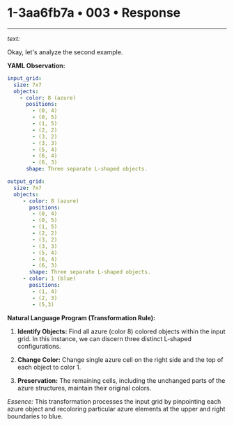 # 1-3aa6fb7a • 003 • Response

---

*text:*

Okay, let's analyze the second example.

**YAML Observation:**

```yaml
input_grid:
  size: 7x7
  objects:
    - color: 8 (azure)
      positions:
        - (0, 4)
        - (0, 5)
        - (1, 5)
        - (2, 2)
        - (3, 2)
        - (3, 3)
        - (5, 4)
        - (6, 4)
        - (6, 3)
      shape: Three separate L-shaped objects.

output_grid:
  size: 7x7
  objects:
     - color: 8 (azure)
       positions:
        - (0, 4)
        - (0, 5)
        - (1, 5)
        - (2, 2)
        - (3, 2)
        - (3, 3)
        - (5, 4)
        - (6, 4)
        - (6, 3)
       shape: Three separate L-shaped objects.
     - color: 1 (blue)
       positions:
        - (1, 4)
        - (2, 3)
        - (5,3)
```

**Natural Language Program (Transformation Rule):**

1.  **Identify Objects:** Find all azure (color 8) colored objects within the input grid. In this instance, we can discern three distinct L-shaped configurations.

2. **Change Color:** Change single azure cell on the right side and the top of each object to color 1.

3.  **Preservation:** The remaining cells, including the unchanged parts of the azure structures, maintain their original colors.

*Essence:* This transformation processes the input grid by pinpointing each azure object and recoloring particular azure elements at the upper and right boundaries to blue.

